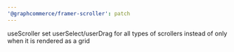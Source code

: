 ```yaml
---
'@graphcommerce/framer-scroller': patch
---
```


useScroller set userSelect/userDrag for all types of scrollers instead of only when it is rendered as a grid
